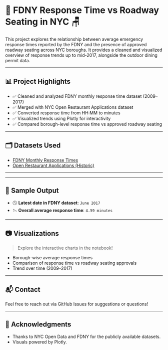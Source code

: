 # 🚒 FDNY Response Time vs Roadway Seating in NYC 🪑

This project explores the relationship between average emergency response times reported by the FDNY and the presence of approved roadway seating across NYC boroughs. It provides a cleaned and visualized overview of response trends up to mid-2017, alongside the outdoor dining permit data.

---

## 📊 Project Highlights

- ✅ Cleaned and analyzed FDNY monthly response time dataset (2009–2017)
- ✅ Merged with NYC Open Restaurant Applications dataset
- ✅ Converted response time from HH:MM to minutes
- ✅ Visualized trends using Plotly for interactivity
- ✅ Compared borough-level response time vs approved roadway seating

---

## 🗂️ Datasets Used

- [FDNY Monthly Response Times](FDNY_Monthly_Response_Times_20250304.csv)
- [Open Restaurant Applications (Historic)](Open_Restaurant_Applications__Historic__20250304.csv)

---


---

## 📌 Sample Output

- 🕓 **Latest date in FDNY dataset**: `June 2017`
- 📉 **Overall average response time**: `4.59 minutes`

---

## 📷 Visualizations

> Explore the interactive charts in the notebook!

- Borough-wise average response times
- Comparison of response time vs roadway seating approvals
- Trend over time (2009–2017)

---

## 📬 Contact
Feel free to reach out via GitHub Issues for suggestions or questions!

---

## 🧠 Acknowledgments

- Thanks to NYC Open Data and FDNY for the publicly available datasets.
- Visuals powered by Plotly.

